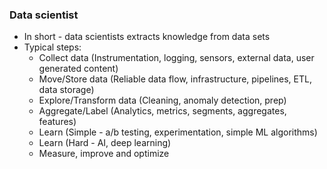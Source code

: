 ### Data scientist
* In short - data scientists extracts knowledge from data sets
* Typical steps:
    * Collect data (Instrumentation, logging, sensors, external data, user generated content)
    * Move/Store data (Reliable data flow, infrastructure, pipelines, ETL, data storage)
    * Explore/Transform data (Cleaning, anomaly detection, prep)
    * Aggregate/Label (Analytics, metrics, segments, aggregates, features)
    * Learn (Simple - a/b testing, experimentation, simple ML algorithms)
    * Learn (Hard - AI, deep learning)
    * Measure, improve and optimize
